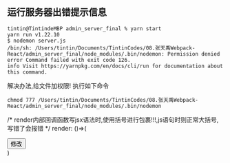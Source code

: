 ## 运行服务器出错提示信息
```
tintin@TintindeMBP admin_server_final % yarn start
yarn run v1.22.10
$ nodemon server.js
/bin/sh: /Users/tintin/Documents/TintinCodes/08.张天禹Webpack-React/admin_server_final/node_modules/.bin/nodemon: Permission denied
error Command failed with exit code 126.
info Visit https://yarnpkg.com/en/docs/cli/run for documentation about this command.
```

解决办法,给文件加权限!
执行如下命令
```
chmod 777 /Users/tintin/Documents/TintinCodes/08.张天禹Webpack-React/admin_server_final/node_modules/.bin/nodemon
```

/* render内部回调函数写jsx语法时,使用括号进行包裹!!!,js语句时则正常大括号, 写错了会报错 */
        render: ()=>( 
          <div>
            <Button type='link'>
              修改
            </Button>
          </div>
        )